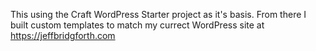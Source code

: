 This using the Craft WordPress Starter project as it's basis. From there I built custom templates to match my currect WordPress site at https://jeffbridgforth.com
